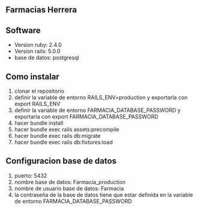 Farmacias Herrera
-----------------

Software
--------

* Version ruby: 2.4.0
* Version rails: 5.0.0
* base de datos: postgresql


Como instalar
-------------

1. clonar el repositorio
2. definir la variable de entorno RAILS_ENV=production y exportarla con export RAILS_ENV
3. definir la variable de entorno FARMACIA_DATABASE_PASSWORD y exportarla con export FARMACIA_DATABASE_PASSWORD
3. hacer bundle install
4. hacer bundle exec rails assets:precompile
5. hacer bundle exec rails db:migrate
6. hacer bundle exec rails db:fixtures:load


Configuracion base de datos
---------------------------

1. puerto: 5432
2. nombre base de datos: Farmacia_production
3. nombre de usuario base de datos: Farmacia
4. la contraseña de la base de datos tiene que estar definida en la variable de entorno FARMACIA_DATABASE_PASSWORD
